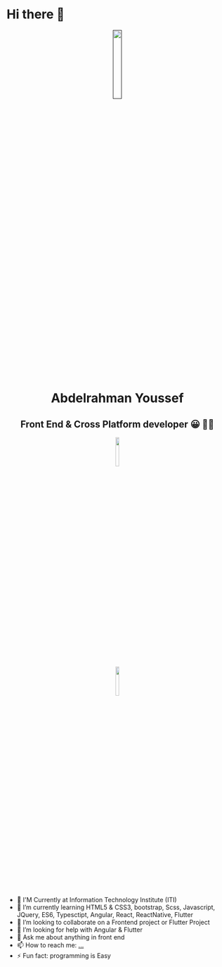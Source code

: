 # Hi there 👋

<p align="center"><a href="" target="_blank"><img src="" width="20%"></a></p>

<h1 align="center">Abdelrahman Youssef</h1>
<h2 align="center">Front End & Cross Platform developer 😀 👨‍💻</h2>



<p align="center"><a href="https://www.linkedin.com/in/abdelrahman-youssef/" target="_blank"><img src="https://logos-world.net/wp-content/uploads/2020/05/Linkedin-Logo-700x394.png" width="13%"></a></p>
<p align="center"><a href="https://www.linkedin.com/in/abdelrahman-youssef/" target="_blank"><img src="https://upload.wikimedia.org/wikipedia/commons/thumb/7/7c/Facebook_New_Logo_%282015%29.svg/1280px-Facebook_New_Logo_%282015%29.svg.png" width="13%" border-reduis="5px"></a></p>



- 🔭 I'M Currently at Information Technology Institute (ITI) 
- 🌱 I’m currently learning HTML5 & CSS3, bootstrap, Scss, Javascript, JQuery, ES6, Typesctipt, Angular, React, ReactNative, Flutter
- 👯 I’m looking to collaborate on a Frontend project or Flutter Project
- 🤔 I’m looking for help with Angular & Flutter
- 💬 Ask me about anything in front end
- 📫 How to reach me: [...](https://www.linkedin.com/in/abdelrahman-youssef/)
- ⚡ Fun fact: programming is Easy




